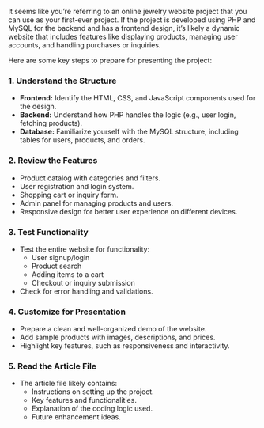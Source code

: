 It seems like you’re referring to an online jewelry website project that you can use as your first-ever project. If the project is developed using PHP and MySQL for the backend and has a frontend design, it’s likely a dynamic website that includes features like displaying products, managing user accounts, and handling purchases or inquiries.

Here are some key steps to prepare for presenting the project:

### 1. **Understand the Structure**
   - **Frontend:** Identify the HTML, CSS, and JavaScript components used for the design.
   - **Backend:** Understand how PHP handles the logic (e.g., user login, fetching products).
   - **Database:** Familiarize yourself with the MySQL structure, including tables for users, products, and orders.

### 2. **Review the Features**
   - Product catalog with categories and filters.
   - User registration and login system.
   - Shopping cart or inquiry form.
   - Admin panel for managing products and users.
   - Responsive design for better user experience on different devices.

### 3. **Test Functionality**
   - Test the entire website for functionality:
     - User signup/login
     - Product search
     - Adding items to a cart
     - Checkout or inquiry submission
   - Check for error handling and validations.

### 4. **Customize for Presentation**
   - Prepare a clean and well-organized demo of the website.
   - Add sample products with images, descriptions, and prices.
   - Highlight key features, such as responsiveness and interactivity.

### 5. **Read the Article File**
   - The article file likely contains:
     - Instructions on setting up the project.
     - Key features and functionalities.
     - Explanation of the coding logic used.
     - Future enhancement ideas.
